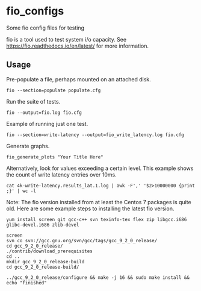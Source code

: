 # fio_configs
Some fio config files for testing

fio is a tool used to test system i/o capacity. See https://fio.readthedocs.io/en/latest/ for more information.

## Usage

Pre-populate a file, perhaps mounted on an attached disk.

`fio --section=populate populate.cfg`

Run the suite of tests.

`fio --output=fio.log fio.cfg`

Example of running just one test.

`fio --section=write-latency --output=fio_write_latency.log fio.cfg`

Generate graphs.

`fio_generate_plots "Your Title Here"`

Alternatively, look for values exceeding a certain level. This example shows the count of write latency entries over 10ms.

`cat 4k-write-latency.results_lat.1.log | awk -F',' '$2>10000000 {print ;}' | wc -l`

Note: The fio version installed from at least the Centos 7 packages is quite old. Here are some example steps to installing the latest fio version.

```
yum install screen git gcc-c++ svn texinfo-tex flex zip libgcc.i686 glibc-devel.i686 zlib-devel

screen
svn co svn://gcc.gnu.org/svn/gcc/tags/gcc_9_2_0_release/
cd gcc_9_2_0_release/
./contrib/download_prerequisites
cd ..
mkdir gcc_9_2_0_release-build
cd gcc_9_2_0_release-build/

../gcc_9_2_0_release/configure && make -j 16 && sudo make install && echo "finished"
```
